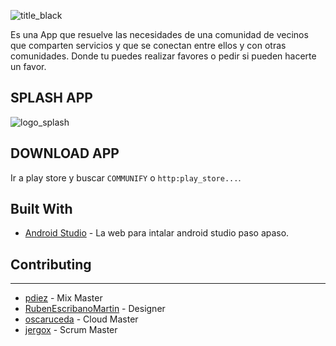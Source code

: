 ![title_black](https://user-images.githubusercontent.com/24654756/37291084-3470714e-260e-11e8-8aa1-9dd6ea544f5a.png)

Es una App que resuelve las necesidades de una comunidad de vecinos que comparten servicios y que se conectan entre ellos y con otras comunidades.
Donde tu puedes realizar favores o pedir si pueden hacerte un favor.

SPLASH APP 
-----

![logo_splash](https://user-images.githubusercontent.com/24654756/37292899-38a5fdca-2612-11e8-8ab5-c9f0bd844b64.png)



DOWNLOAD APP
-----

Ir a play store y buscar `COMMUNIFY` o `http:play_store...`.

Built With
-----

* [Android Studio](https://developer.android.com/studio/install.html) - La web para intalar android studio paso apaso.

## Contributing
-----

* [pdiez](https://github.com/pdiez) - Mix Master
* [RubenEscribanoMartin](https://github.com/RubenEscribanoMartin) - Designer
* [oscaruceda](https://github.com/oscaruceda) - Cloud Master
* [jergox](https://github.com/jergox) - Scrum Master
